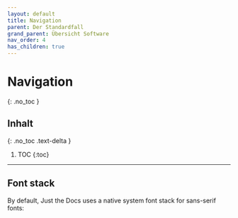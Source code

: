```yaml
---
layout: default
title: Navigation
parent: Der Standardfall
grand_parent: Übersicht Software
nav_order: 4
has_children: true
---
```


# Navigation
{: .no_toc }

## Inhalt
{: .no_toc .text-delta }

1. TOC
{:toc}

---

## Font stack

By default, Just the Docs uses a native system font stack for sans-serif fonts:

